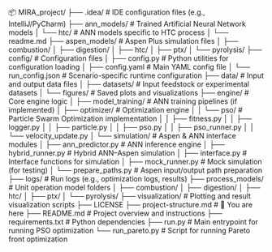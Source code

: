 📦 MIRA_project/
├── .idea/                       # IDE configuration files (e.g., IntelliJ/PyCharm)
├── ann_models/                  # Trained Artificial Neural Network models
│   └── htc/                     # ANN models specific to HTC process
│       └── readme.md
├── aspen_models/               # Aspen Plus simulation files
│   ├── combustion/
│   ├── digestion/
│   ├── htc/
│   ├── ptx/
│   └── pyrolysis/
├── config/                     # Configuration files
│   ├── config.py               # Python utilities for configuration loading
│   ├── config.yaml             # Main YAML config file
│   └── run_config.json         # Scenario-specific runtime configuration
├── data/                       # Input and output data files
│   ├── datasets/               # Input feedstock or experimental datasets
│   └── figures/                # Saved plots and visualizations
├── engine/                     # Core engine logic
│   ├── model_training/         # ANN training pipelines (if implemented)
│   ├── optimizer/              # Optimization engine
│   │   └── pso/                # Particle Swarm Optimization implementation
│   │       ├── fitness.py
│   │       ├── logger.py
│   │       ├── particle.py
│   │       ├── pso.py
│   │       ├── pso_runner.py
│   │       └── velocity_update.py
│   └── simulation/             # Aspen & ANN interface modules
│       ├── ann_predictor.py    # ANN inference engine
│       ├── hybrid_runner.py    # Hybrid ANN–Aspen simulation
│       ├── interface.py        # Interface functions for simulation
│       ├── mock_runner.py      # Mock simulation (for testing)
│       └── prepare_paths.py    # Aspen input/output path preparation
├── logs/                       # Run logs (e.g., optimization logs, results)
├── process_models/             # Unit operation model folders
│   ├── combustion/
│   ├── digestion/
│   ├── htc/
│   ├── ptx/
│   └── pyrolysis/
├── visualization/              # Plotting and result visualization scripts
├── LICENSE
├── project-structure.md        # 📄 You are here
├── README.md                   # Project overview and instructions
├── requirements.txt            # Python dependencies
├── run.py                      # Main entrypoint for running PSO optimization
└── run_pareto.py               # Script for running Pareto front optimization
